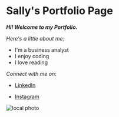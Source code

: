 # Sally's Portfolio Page
***Hi! Welcome to my Portfolio.***

*Here's a little about me:*

+ I'm a business analyst
+ I enjoy coding
+ I love reading

*Connect with me on*:
+ [LinkedIn](https://www.linkedin.com/in/sallyamkoa)

+ [Instagram](https://www.instagram.com/raissally/)


![local photo](C:\Users\Amkoa\Desktop\savvycoders\11182191_10204199128394514_701623546146397362_n.jpg)
